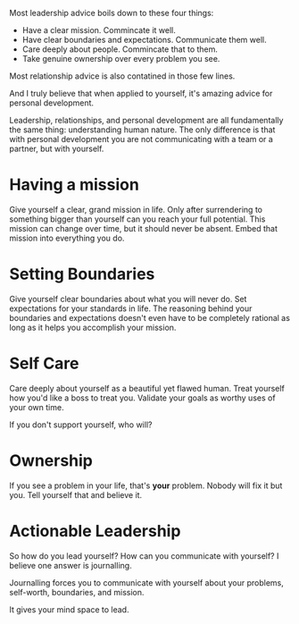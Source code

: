 Most leadership advice boils down to these four things:

-   Have a clear mission. Commincate it well.
-   Have clear boundaries and expectations. Communicate them well.
-   Care deeply about people. Commincate that to them.
-   Take genuine ownership over every problem you see.

Most relationship advice is also contatined in those few lines.

And I truly believe that when applied to yourself, it's amazing advice
for personal development.

Leadership, relationships, and personal development are all
fundamentally the same thing: understanding human nature. The only
difference is that with personal development you are not communicating
with a team or a partner, but with yourself.


# Having a mission

Give yourself a clear, grand mission in life.  Only after surrendering
to something bigger than yourself can you reach your full potential.
This mission can change over time, but it should never be
absent. Embed that mission into everything you do.


# Setting Boundaries

Give yourself clear boundaries about what you will never do.  Set
expectations for your standards in life.  The reasoning behind your
boundaries and expectations doesn't even have to be completely
rational as long as it helps you accomplish your mission.


# Self Care

Care deeply about yourself as a beautiful yet flawed human.
Treat yourself how you'd like a boss to treat you.
Validate your goals as worthy uses of your own time.

If you don't support yourself, who will?


# Ownership

If you see a problem in your life, that's **your** problem.  Nobody
will fix it but you.  Tell yourself that and believe it.


# Actionable Leadership

So how do you lead yourself? How can you communicate with yourself? I
believe one answer is journalling.

Journalling forces you to communicate with yourself about your
problems, self-worth, boundaries, and mission.

It gives your mind space to lead.

